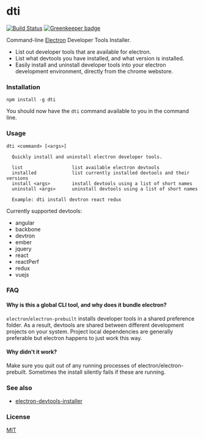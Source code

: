 # dti

[![Build Status](https://travis-ci.org/hypermodules/dti.svg?branch=master)](https://travis-ci.org/hypermodules/dti) [![Greenkeeper badge](https://badges.greenkeeper.io/hypermodules/dti.svg)](https://greenkeeper.io/)

Command-line [Electron](https://github.com/electron/electron) Developer Tools Installer.

- List out developer tools that are available for electron.
- List what devtools you have installed, and what version is installed.
- Easily install and uninstall developer tools into your electron development environment, directly from the chrome webstore.

### Installation

```
npm install -g dti
```

You should now have the `dti` command available to you in the command line.

### Usage

```
dti <command> [<args>]

  Quickly install and uninstall electron developer tools.

  list                  list available electron devtools
  installed             list currently installed devtools and their versions
  install <args>        install devtools using a list of short names
  uninstall <args>      uninstall devtools using a list of short names

  Example: dti install devtron react redux
```

Currently supported devtools:

- angular
- backbone
- devtron
- ember
- jquery
- react
- reactPerf
- redux
- vuejs

### FAQ

#### Why is this a global CLI tool, and why does it bundle electron?

`electron`/`electron-prebuilt` installs developer tools in a shared preference folder.  As a result, devtools are shared between different development projects on your system.  Project local dependencies are generally preferable but electron happens to just work this way.

#### Why didn't it work?

Make sure you quit out of any running processes of electron/electron-prebuilt.  Sometimes the install silently fails if these are running.  

### See also

- [electron-devtools-installer](https://www.npmjs.com/package/electron-devtools-installer)

### License

[MIT](LICENSE)
